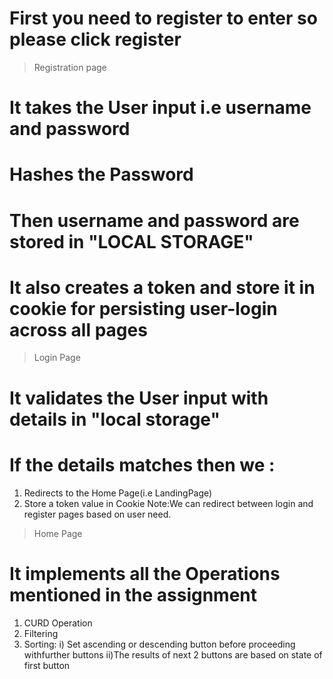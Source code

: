 # First you need to register to enter so please click register

> Registration page

# It takes the User input i.e username and password

# Hashes the Password

# Then username and password are stored in "LOCAL STORAGE"

# It also creates a token and store it in cookie for persisting user-login across all pages

> Login Page

# It validates the User input with details in "local storage"

# If the details matches then we :

1. Redirects to the Home Page(i.e LandingPage)
2. Store a token value in Cookie Note:We can redirect between login and register
   pages based on user need.

> Home Page

# It implements all the Operations mentioned in the assignment

1.  CURD Operation
2.  Filtering
3.  Sorting: i) Set ascending or descending button before proceeding withfurther
    buttons ii)The results of next 2 buttons are based on state of first button
